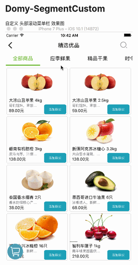 # Domy-SegmentCustom
自定义 头部滚动菜单栏
效果图 
![image](https://github.com/DomyZhang/Domy-SegmentCustom/blob/master/pic.gif)
